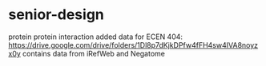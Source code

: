 # senior-design
protein protein interaction
added data for ECEN 404: https://drive.google.com/drive/folders/1Dl8p7dKjkDPfw4fFH4sw4IVA8noyzx0y
contains data from iRefWeb and Negatome
